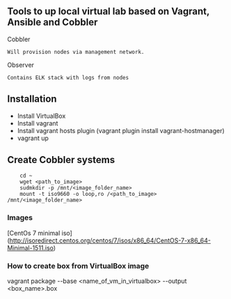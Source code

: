 ## Tools to up local virtual lab based on Vagrant, Ansible and Cobbler
Cobbler 

    Will provision nodes via management network.
Observer 
    
    Contains ELK stack with logs from nodes

## Installation
* Install VirtualBox
* Install vagrant 
* Install vagrant hosts plugin (vagrant plugin install vagrant-hostmanager)
* vagrant up
    
## Create Cobbler systems
        cd ~
        wget <path_to_image>
        sudmkdir -p /mnt/<image_folder_name>
        mount -t iso9660 -o loop,ro /<path_to_image> /mnt/<image_folder_name>
    
### Images
[CentOs 7 minimal iso] (http://isoredirect.centos.org/centos/7/isos/x86_64/CentOS-7-x86_64-Minimal-1511.iso)



### How to create box from VirtualBox image
vagrant package --base <name_of_vm_in_virtualbox> --output <box_name>.box